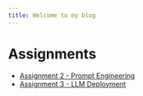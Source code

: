 ```yaml
---
title: Welcome to my blog
---
```

# Assignments

- [Assignment 2 - Prompt Engineering](./2025-04-25-assignment2,md.md)
- [Assignment 3 - LLM Deployment](/Assignment-2/2025/06/05/assignment3.html)



